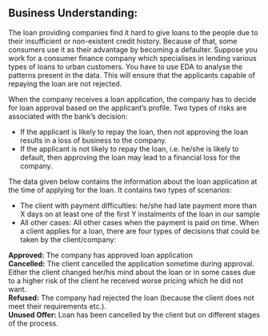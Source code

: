 ## **Business Understanding:**
The loan providing companies find it hard to give loans to the people due to their insufficient or non-existent credit history. Because of that, some consumers use it as their advantage by becoming a defaulter. Suppose you work for a consumer finance company which specialises in lending various types of loans to urban customers. You have to use EDA to analyse the patterns present in the data. This will ensure that the applicants capable of repaying the loan are not rejected.

When the company receives a loan application, the company has to decide for loan approval based on the applicant’s profile. Two types of risks are associated with the bank’s decision:

- If the applicant is likely to repay the loan, then not approving the loan results in a loss of business to the company.
- If the applicant is not likely to repay the loan, i.e. he/she is likely to default, then approving the loan may lead to a financial loss for the company.

The data given below contains the information about the loan application at the time of applying for the loan. It contains two types of scenarios:
- The client with payment difficulties: he/she had late payment more than X days on at least one of the first Y instalments of the loan in our sample
- All other cases: All other cases when the payment is paid on time.
When a client applies for a loan, there are four types of decisions that could be taken by the client/company:

**Approved:** The company has approved loan application <br>
**Cancelled:** The client cancelled the application sometime during approval. Either the client changed her/his mind about the loan or in some cases due to a higher risk of the client he received worse pricing which he did not want.<br>
**Refused:** The company had rejected the loan (because the client does not meet their requirements etc.).<br>
**Unused Offer:** Loan has been cancelled by the client but on different stages of the process.
